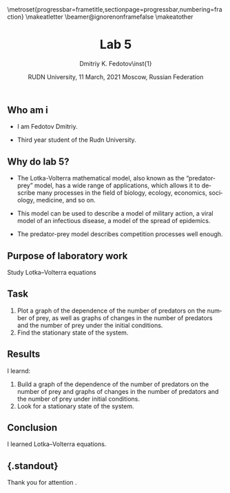 ﻿---
## Front matter
lang: en-US
title: Lab 5
author: |
	Dmitriy K. Fedotov\inst{1}
institute: |
	\inst{1}RUDN University, Moscow, Russian Federation
date: RUDN University, 11 March, 2021 Moscow, Russian Federation

## Formatting
toc: false
slide_level: 2
theme: metropolis
header-includes: 
 - \metroset{progressbar=frametitle,sectionpage=progressbar,numbering=fraction}
 - '\makeatletter'
 - '\beamer@ignorenonframefalse'
 - '\makeatother'
aspectratio: 43
section-titles: true
---

## Who am i

- I am Fedotov Dmitriy.

- Third year student of the Rudn University.

## Why do lab 5?

- The Lotka-Volterra mathematical model, also known as the “predator-prey” model, has a wide range of applications, which allows it to describe many processes in the field of biology, ecology, economics, sociology, medicine, and so on.

- This model can be used to describe a model of military action, a viral model of an infectious disease, a model of the spread of epidemics.

- The predator-prey model describes competition processes well enough.

## Purpose of laboratory work

Study Lotka–Volterra equations

## Task

1. Plot a graph of the dependence of the number of predators on the number of prey, as well as graphs of changes in the number of predators and the number of prey under the initial conditions.
2. Find the stationary state of the system.

## Results

I learnd: 

1. Build a graph of the dependence of the number of predators on the number of prey and graphs of changes in the number of predators and the number of prey under initial conditions.
2. Look for a stationary state of the system.

## Conclusion

I learned Lotka–Volterra equations.

## {.standout}

Thank you for attention .
